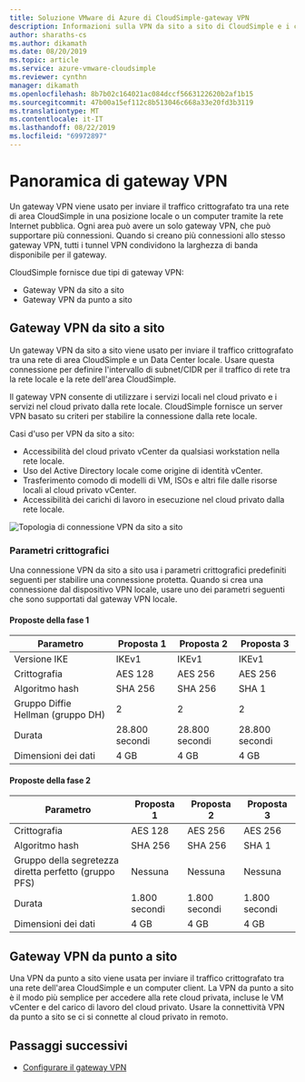 ```yaml
---
title: Soluzione VMware di Azure di CloudSimple-gateway VPN
description: Informazioni sulla VPN da sito a sito di CloudSimple e i concetti relativi alla VPN da punto a sito
author: sharaths-cs
ms.author: dikamath
ms.date: 08/20/2019
ms.topic: article
ms.service: azure-vmware-cloudsimple
ms.reviewer: cynthn
manager: dikamath
ms.openlocfilehash: 8b7b02c164021ac084dccf5663122620b2af1b15
ms.sourcegitcommit: 47b00a15ef112c8b513046c668a33e20fd3b3119
ms.translationtype: MT
ms.contentlocale: it-IT
ms.lasthandoff: 08/22/2019
ms.locfileid: "69972897"
---
```

# <a name="vpn-gateways-overview"></a>Panoramica di gateway VPN

Un gateway VPN viene usato per inviare il traffico crittografato tra una rete di area CloudSimple in una posizione locale o un computer tramite la rete Internet pubblica.  Ogni area può avere un solo gateway VPN, che può supportare più connessioni. Quando si creano più connessioni allo stesso gateway VPN, tutti i tunnel VPN condividono la larghezza di banda disponibile per il gateway.

CloudSimple fornisce due tipi di gateway VPN:

* Gateway VPN da sito a sito
* Gateway VPN da punto a sito

## <a name="site-to-site-vpn-gateway"></a>Gateway VPN da sito a sito

Un gateway VPN da sito a sito viene usato per inviare il traffico crittografato tra una rete di area CloudSimple e un Data Center locale. Usare questa connessione per definire l'intervallo di subnet/CIDR per il traffico di rete tra la rete locale e la rete dell'area CloudSimple.

Il gateway VPN consente di utilizzare i servizi locali nel cloud privato e i servizi nel cloud privato dalla rete locale.  CloudSimple fornisce un server VPN basato su criteri per stabilire la connessione dalla rete locale.

Casi d'uso per VPN da sito a sito:

* Accessibilità del cloud privato vCenter da qualsiasi workstation nella rete locale.
* Uso del Active Directory locale come origine di identità vCenter.
* Trasferimento comodo di modelli di VM, ISOs e altri file dalle risorse locali al cloud privato vCenter.
* Accessibilità dei carichi di lavoro in esecuzione nel cloud privato dalla rete locale.

![Topologia di connessione VPN da sito a sito](media/cloudsimple-site-to-site-vpn-connection.png)

### <a name="cryptographic-parameters"></a>Parametri crittografici

Una connessione VPN da sito a sito usa i parametri crittografici predefiniti seguenti per stabilire una connessione protetta.  Quando si crea una connessione dal dispositivo VPN locale, usare uno dei parametri seguenti che sono supportati dal gateway VPN locale.

#### <a name="phase-1-proposals"></a>Proposte della fase 1

| Parametro | Proposta 1 | Proposta 2 | Proposta 3 |
|-----------|------------|------------|------------|
| Versione IKE | IKEv1 | IKEv1 | IKEv1 |
| Crittografia | AES 128 | AES 256 | AES 256 |
| Algoritmo hash| SHA 256 | SHA 256 | SHA 1 |
| Gruppo Diffie Hellman (gruppo DH) | 2 | 2 | 2 |
| Durata | 28.800 secondi | 28.800 secondi | 28.800 secondi |
| Dimensioni dei dati | 4 GB | 4 GB | 4 GB |

#### <a name="phase-2-proposals"></a>Proposte della fase 2

| Parametro | Proposta 1 | Proposta 2 | Proposta 3 |
|-----------|------------|------------|------------|
| Crittografia | AES 128 | AES 256 | AES 256 |
| Algoritmo hash| SHA 256 | SHA 256 | SHA 1 |
| Gruppo della segretezza diretta perfetto (gruppo PFS) | Nessuna | Nessuna | Nessuna |
| Durata | 1\.800 secondi | 1\.800 secondi | 1\.800 secondi |
| Dimensioni dei dati | 4 GB | 4 GB | 4 GB |

## <a name="point-to-site-vpn-gateway"></a>Gateway VPN da punto a sito

Una VPN da punto a sito viene usata per inviare il traffico crittografato tra una rete dell'area CloudSimple e un computer client.  La VPN da punto a sito è il modo più semplice per accedere alla rete cloud privata, incluse le VM vCenter e del carico di lavoro del cloud privato.  Usare la connettività VPN da punto a sito se ci si connette al cloud privato in remoto.

## <a name="next-steps"></a>Passaggi successivi

* [Configurare il gateway VPN](vpn-gateway.md)
